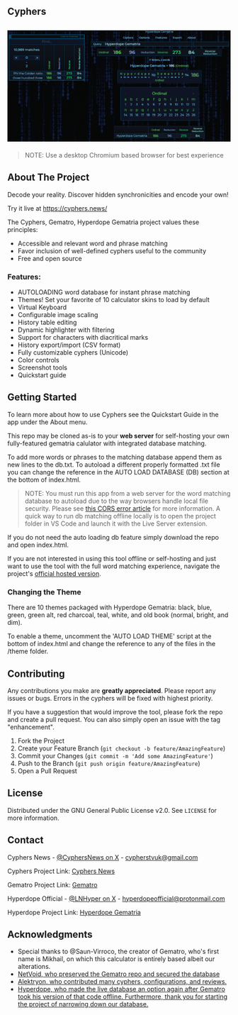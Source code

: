 ## Cyphers
![Hyperdope Gematria](res/preview.png)
---
> NOTE: Use a desktop Chromium based browser for best experience


## About The Project

Decode your reality.  Discover hidden synchronicities and encode your own!

Try it live at https://cyphers.news/

The Cyphers, Gematro, Hyperdope Gematria project values these principles:

<ul>
<li>Accessible and relevant word and phrase matching</li>
<li>Favor inclusion of well-defined cyphers useful to the community</li>
<li>Free and open source</li>
</ul>

### Features:
<ul>
<li>AUTOLOADING word database for instant phrase matching</li>
<li>Themes! Set your favorite of 10 calculator skins to load by default</li>
<li>Virtual Keyboard</li>
<li>Configurable image scaling</li>
<li>History table editing</li>
<li>Dynamic highlighter with filtering</li>
<li>Support for characters with diacritical marks</li>
<li>History export/import (CSV format)</li>
<li>Fully customizable cyphers (Unicode)</li>
<li>Color controls</li>
<li>Screenshot tools</li>
<li>Quickstart guide</li>
</ul>


## Getting Started

To learn more about how to use Cyphers see the Quickstart Guide in the app under the About menu.

This repo may be cloned as-is to your **web server** for self-hosting your own fully-featured gematria calulator with integrated database matching.

To add more words or phrases to the matching database append them as new lines to the db.txt.  To autoload a different properly formatted .txt file you can change the reference in the AUTO LOAD DATABASE (DB) section at the bottom of index.html.

> NOTE: You must run this app from a web server for the word matching database to autoload due to the way browsers handle local file security.  Please see [this CORS error article](https://stackoverflow.com/questions/58879729/access-to-xmlhttprequest-at-file-sample-txt-from-origin-null-blocked-by-c) for more information.  A quick way to run db matching offline locally is to open the project folder in VS Code and launch it with the Live Server extension.  

If you do not need the auto loading db feature simply download the repo and open index.html.

If you are not interested in using this tool offline or self-hosting and just want to use the tool with the full word matching experience, navigate the project's [official hosted version](http://www.hyperdope.com/gematria).

### Changing the Theme

There are 10 themes packaged with Hyperdope Gematria: black, blue, green, green alt, red charcoal, teal, white, and old book (normal, bright, and dim).

To enable a theme, uncomment the 'AUTO LOAD THEME' script at the bottom of index.html and change the reference to any of the files in the /theme folder.


## Contributing

Any contributions you make are **greatly appreciated**.  Please report any issues or bugs.  Errors in the cyphers will be fixed with highest priority.

If you have a suggestion that would improve the tool, please fork the repo and create a pull request. You can also simply open an issue with the tag "enhancement".

1. Fork the Project
2. Create your Feature Branch (`git checkout -b feature/AmazingFeature`)
3. Commit your Changes (`git commit -m 'Add some AmazingFeature'`)
4. Push to the Branch (`git push origin feature/AmazingFeature`)
5. Open a Pull Request

 
<!-- LICENSE -->
## License

Distributed under the GNU General Public License v2.0. See `LICENSE` for more information.


<!-- CONTACT -->
## Contact

Cyphers News - [@CyphersNews on X](https://x.com/CyphersNews) -
cypherstvuk@gmail.com

Cyphers Project Link: [Cyphers News](https://github.com/CyphersNews/gematro-hyperdope)

Gematro Project Link: [Gematro](https://github.com/gematro)

Hyperdope Official - [@LNHyper on X](https://twitter.com/lnhyper) - hyperdopeofficial@protonmail.com

Hyperdope Project Link: [Hyperdope Gematria](https://github.com/malonehunter/hyperdope-gematria)


<!-- ACKNOWLEDGMENTS -->
## Acknowledgments

* Special thanks to @Saun-Virroco, the creator of Gematro, who's first name is Mikhail, on which this calculator is entirely based albeit our alterations.  
* [NetVoid, who preserved the Gematro repo and secured the database](https://github.com/CyphersNews/cyphersnews.github.io)
* [Alektryon, who contributed many cyphers, configurations, and reviews.](https://github.com/Alektryon)
* [Hyperdope, who made the live database an option again after Gematro took his version of that code offline. Furthermore, thank you for starting the project of narrowing down our database.](https://github.com/malonehunter/hyperdope-gematria)
